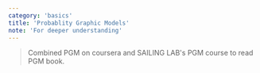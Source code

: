 ```yaml
---
category: 'basics'
title: 'Probablity Graphic Models'
note: 'For deeper understanding'
---
```


> Combined PGM on coursera and SAILING LAB's PGM course to read PGM book.